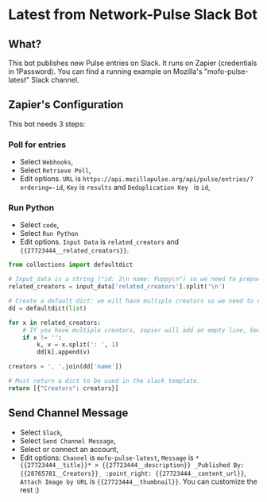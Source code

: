 # Latest from Network-Pulse Slack Bot

## What?

This bot publishes new Pulse entries on Slack. It runs on Zapier (credentials in 1Password). You can find a running example on Mozilla's "mofo-pulse-latest" Slack channel.

## Zapier's Configuration

This bot needs 3 steps:

### Poll for entries

- Select `Webhooks`,
- Select `Retrieve Poll`,
- Edit options. `URL` is `https://api.mozillapulse.org/api/pulse/entries/?ordering=-id`, `Key` is `results` and `Deduplication Key ` is `id`,

### Run Python

- Select `code`,
- Select `Run Python`
- Edit options. `Input Data` is `related_creators` and `{{27723444__related_creators}}`.

```python
from collections import defaultdict

# Input_data is a string ("id: 2\n name: Puppy\n") so we need to prepare it.
related_creators = input_data['related_creators'].split('\n')

# Create a default dict: we will have multiple creators so we need to regroup them under the same "name" key.
dd = defaultdict(list)

for x in related_creators:
    # If you have multiple creators, zapier will add an empty line, because why not.
    if x != '':
        k, v = x.split(': ', 1)
        dd[k].append(v)

creators = ', '.join(dd['name'])

# Must return a dict to be used in the slack template.
return [{"Creators": creators}]
```

## Send Channel Message

- Select `Slack`,
- Select `Send Channel Message`,
- Select or connect an account,
- Edit options: `Channel` is `mofo-pulse-latest`, `Message` is `*{{27723444__title}}* > {{27723444__description}} _Published By: {{28765781__Creators}}_ :point_right: {{27723444__content_url}}`, `Attach Image by URL` is `{{27723444__thumbnail}}`. You can customize the rest :)